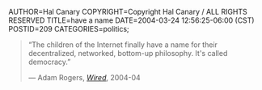 AUTHOR=Hal Canary
COPYRIGHT=Copyright Hal Canary / ALL RIGHTS RESERVED
TITLE=have a name
DATE=2004-03-24 12:56:25-06:00 (CST)
POSTID=209
CATEGORIES=politics;

> “The children of the Internet finally have a name for their decentralized, networked, bottom-up philosophy. It's called democracy.”
> 
> — Adam Rogers, [_Wired_](http://wired.com/), 2004-04

